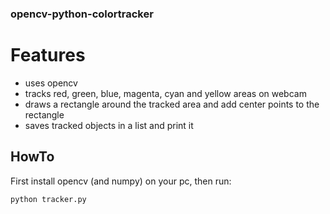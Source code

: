 ### opencv-python-colortracker

# Features
- uses opencv
- tracks red, green, blue, magenta, cyan and yellow areas on webcam
- draws a rectangle around the tracked area and add center points to the rectangle
- saves tracked objects in a list and print it

## HowTo
First install opencv (and numpy) on your pc, then run:

    python tracker.py